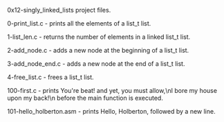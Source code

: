  0x12-singly_linked_lists project files.

0-print_list.c - prints all the elements of a list_t list.

1-list_len.c - returns the number of elements in a linked list_t list.

2-add_node.c - adds a new node at the beginning of a list_t list.

3-add_node_end.c - adds a new node at the end of a list_t list.

4-free_list.c -  frees a list_t list.

100-first.c - prints You're beat! and yet, you must allow,\nI bore my house upon my back!\n before the main function is executed.

101-hello_holberton.asm  - prints Hello, Holberton, followed by a new line.
 
